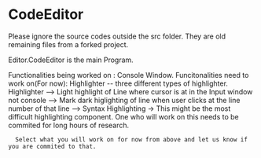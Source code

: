 CodeEditor
==========
Please ignore the source codes outside the src folder. They are old remaining files from a forked project.

Editor.CodeEditor is the main Program.

Functionalities being worked on         :  Console Window.
Funcitonalities need to work on(For now): Highlighter -- three different types of highlighter.
        Highlighter --> Light highlight of Line where cursor is at in the Input window not console
                     -->   Mark dark higlighting of line when user clicks at the line number of that line
                     -->   Syntax Highlighting -> This might be the most difficult highlighting component. 
                                            One who will work on this needs to be commited for long hours of research.
                                            
      Select what you will work on for now from above and let us know if you are commited to that.
      
      
